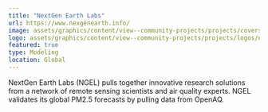 ```yaml
---
title: "NextGen Earth Labs"
url: https://www.nexgenearth.info/
image: assets/graphics/content/view--community-projects/projects/covers/ngel.jpg
logo: assets/graphics/content/view--community-projects/projects/logos/ngel.jpg
featured: true
type: Modeling
location: Global
---
```


NextGen Earth Labs (NGEL) pulls together innovative research solutions from a network of remote sensing scientists and air quality experts. NGEL validates its global PM2.5 forecasts by pulling data from OpenAQ.
